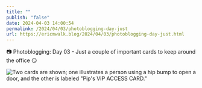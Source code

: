 ```yaml
---
title: ""
publish: "false"
date: 2024-04-03 14:00:54
permalink: /2024/04/03/photoblogging-day-just
url: https://ericmwalk.blog/2024/04/03/photoblogging-day-just.html
---
```


📷 Photoblogging: Day 03 -
Just a couple of important cards to keep around the office 😏

![Two cards are shown; one illustrates a person using a hip bump to open a door, and the other is labeled "Pip's VIP ACCESS CARD."](https://ericmwalk.blog/uploads/2024/img-8514.jpeg)
